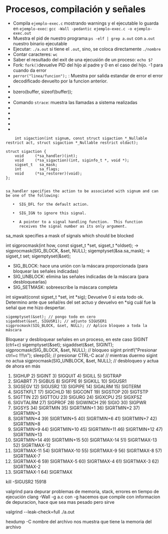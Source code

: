 # Procesos, compilación y señales

-   Compila `ejemplo-exec.c` mostrando warnings y el ejecutable lo guarda en `ejemplo-exec`: `gcc -Wall -pedantic ejemplo-exec.c -o ejemplo-exec.out `
-   Muestra el pid de nuestro programa:`ps -elf | grep a.out` con `a.out` nuestro binario ejecutable
-   Ejecutar: `./a.out` si tiene el `.out`, sino, se coloca directamente `./nombre`
-   Contar caracteres: `wc`
-   Saber el resultado del exit de una ejecusión de un proceso: `echo $?`
-   Fork: `fork()`devuelve PID del hijo al padre y 0 en el caso del hijo. -1 para cuando da error
-   `perror("linea/funcion");` : Muestra por salida estandar de error el error decodificado devuelto por la funcion anterior.
-   
-   bzero(buffer, sizeof(buffer));
-   
-   Comando `strace`: muestra las llamadas a sistema realizadas
-   
-   
-   
-   
- 

```
    int sigaction(int signum, const struct sigaction *_Nullable restrict act, struct sigaction *_Nullable restrict oldact);
```
    struct sigaction {
        void     (*sa_handler)(int);
        void     (*sa_sigaction)(int, siginfo_t *, void *);
        sigset_t   sa_mask;
        int        sa_flags;
        void     (*sa_restorer)(void);
    };
```

sa_handler specifies the action to be associated with signum and can be one of the following:

```
       •  SIG_DFL for the default action.

       •  SIG_IGN to ignore this signal.

       •  A pointer to a signal handling function.  This function
          receives the signal number as its only argument.

sa_mask specifies a mask of signals which should be blocked

int sigprocmask(int how, const sigset_t *set, sigset_t *oldset); -> sigprocmask(SIG_BLOCK, &set, NULL);
sigemptyset(&sa.sa_mask); ->    sigset_t set;      sigemptyset(&set);

* SIG_BLOCK: hace una unión con la máscara proporcionada (para bloquear las
señales indicadas)
*  SIG_UNBLOCK: elimina las señales indicadas de la máscara (para
desbloquearlas)
*  SIG_SETMASK: sobreescribe la máscara completa

int sigwait(const sigset_t *set, int *sig); Devuelve 0 si esta todo ok. Determino ante que señal/es del set actuo y devuelvo en *sig cuál fue la señal que me hizo despertar.

    sigemptyset(&set); // pongo todo en cero
    sigaddset(&set, SIGUSR1); // adjunto SIGUSER1
    sigprocmask(SIG_BLOCK, &set, NULL); // Aplico bloqueo a toda la máscara


Bloquear y desbloquear señales en un proceso, en este caso SIGINT (ctrl+c)
    sigemptyset(&set); 
    sigaddset(&set, SIGINT);
    sigprocmask(SIG_BLOCK, &set, NULL); // bloqueo sigint
    printf("Presionar ctrl+c !!!\n");
    sleep(5); // presionar CTRL-C aca! // mientras duermo sigint no actua
    sigprocmask(SIG_UNBLOCK, &set, NULL); // desbloqueo y actua de ahora en más


1) SIGHUP	 2) SIGINT	 3) SIGQUIT	 4) SIGILL	 5) SIGTRAP
6) SIGABRT	 7) SIGBUS	 8) SIGFPE	 9) SIGKILL	10) SIGUSR1
11) SIGSEGV	12) SIGUSR2	13) SIGPIPE	14) SIGALRM	15) SIGTERM
16) SIGSTKFLT	17) SIGCHLD	18) SIGCONT	19) SIGSTOP	20) SIGTSTP
21) SIGTTIN	22) SIGTTOU	23) SIGURG	24) SIGXCPU	25) SIGXFSZ
26) SIGVTALRM	27) SIGPROF	28) SIGWINCH	29) SIGIO	30) SIGPWR
31) SIGSYS	34) SIGRTMIN	35) SIGRTMIN+1	36) SIGRTMIN+2	37) SIGRTMIN+3
38) SIGRTMIN+4	39) SIGRTMIN+5	40) SIGRTMIN+6	41) SIGRTMIN+7	42) SIGRTMIN+8
43) SIGRTMIN+9	44) SIGRTMIN+10	45) SIGRTMIN+11	46) SIGRTMIN+12	47) SIGRTMIN+13
48) SIGRTMIN+14	49) SIGRTMIN+15	50) SIGRTMAX-14	51) SIGRTMAX-13	52) SIGRTMAX-12
53) SIGRTMAX-11	54) SIGRTMAX-10	55) SIGRTMAX-9	56) SIGRTMAX-8	57) SIGRTMAX-7
58) SIGRTMAX-6	59) SIGRTMAX-5	60) SIGRTMAX-4	61) SIGRTMAX-3	62) SIGRTMAX-2
63) SIGRTMAX-1	64) SIGRTMAX	


kill -SIGUSR2 15918



valgrind para depurar problemas de memoria, stack, errores en tiempo de ejecución
clang -Wall -g a.c
con -g hacemos que compile con informacion de depuracion, hace que sea mas pesado pero sirve

valgrind --leak-check=full ./a.out

hexdump -C nombre del archivo
nos muestra que tiene la memoria del archivo

